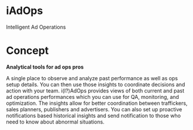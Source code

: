 # iAdOps

Intelligent Ad Operations

# Concept

**Analytical tools for ad ops pros**

A single place to observe and analyze past performance as well as ops setup details. You can then use those insights to coordinate decisions and action with your team. i(I?)AdOps provides views of both current and past ad operations performances which you can use for QA, monitoring, and optimization. The insights allow for better coordination between traffickers, sales planners, publishers and advertisers. You can also set up proactive notifications based historical insights and send notification to those who need to know about abnormal situations.
